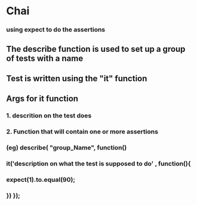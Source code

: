 # Chai

### using expect to do the assertions

## The describe function is used to set up a group of tests with a name
## Test is written using the "it" function
## Args for it function
### 1. descrition on the test does
### 2. Function that will contain one or more assertions

### (eg) describe(    "group_Name", function()
###     it('description on what the test is supposed to do' , function(){  
###             expect(1).to.equal(90); 
###         })    });